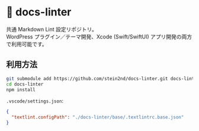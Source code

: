 # 📘 docs-linter

共通 Markdown Lint 設定リポジトリ。  
WordPress プラグイン／テーマ開発、Xcode (Swift/SwiftUI) アプリ開発の両方で利用可能です。

## 利用方法
```bash
git submodule add https://github.com/stein2nd/docs-linter.git docs-linter
cd docs-linter
npm install
```

`.vscode/settings.json`:

```json
{
  "textlint.configPath": "./docs-linter/base/.textlintrc.base.json"
}
```

